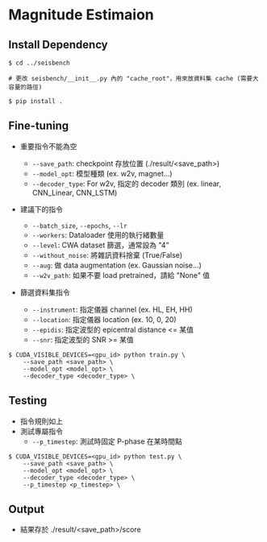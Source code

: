 # Magnitude Estimaion

## Install Dependency
```shell=
$ cd ../seisbench

# 更改 seisbench/__init__.py 內的 "cache_root"，用來放資料集 cache (需要大容量的路徑)

$ pip install .
```

## Fine-tuning
* 重要指令不能為空
    * ```--save_path```: checkpoint 存放位置 (./result/<save_path>)
    * ```--model_opt```: 模型種類 (ex. w2v, magnet...)
    * ```--decoder_type```: For w2v, 指定的 decoder 類別 (ex. linear, CNN_Linear, CNN_LSTM)

* 建議下的指令
    * ```--batch_size```, ```--epochs```, ```--lr```
    * ```--workers```: Dataloader 使用的執行緒數量
    * ```--level```: CWA dataset 篩選，通常設為 "4"
    * ```--without_noise```: 將雜訊資料捨棄 (True/False)
    * ```--aug```: 做 data augmentation (ex. Gaussian noise...)
    * ```--w2v_path```: 如果不要 load pretrained，請給 "None" 值

* 篩選資料集指令
    * ```--instrument```: 指定儀器 channel (ex. HL, EH, HH)
    * ```--location```: 指定儀器 location (ex. 10, 0, 20)
    * ```--epidis```: 指定波型的 epicentral distance <= 某值
    * ```--snr```: 指定波型的 SNR >= 某值

```shell=
$ CUDA_VISIBLE_DEVICES=<gpu_id> python train.py \
    --save_path <save_path> \
    --model_opt <model_opt> \
    --decoder_type <decoder_type> \
```

## Testing
* 指令規則如上
* 測試專屬指令
    * ```--p_timestep```: 測試時固定 P-phase 在某時間點

```shell=
$ CUDA_VISIBLE_DEVICES=<gpu_id> python test.py \
    --save_path <save_path> \
    --model_opt <model_opt> \
    --decoder_type <decoder_type> \
    --p_timestep <p_timestep> \
```

## Output
* 結果存於 ./result/<save_path>/score
